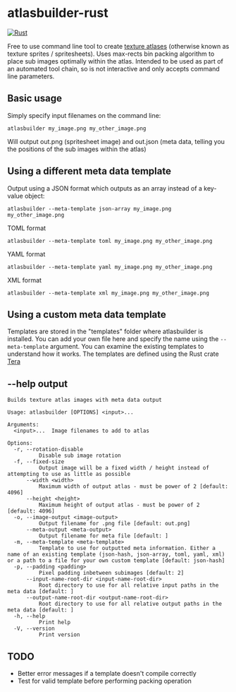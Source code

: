 # atlasbuilder-rust
[![Rust](https://github.com/peteward44/atlasbuilder-rust/actions/workflows/rust.yml/badge.svg)](https://github.com/peteward44/atlasbuilder-rust/actions/workflows/rust.yml)

Free to use command line tool to create [texture atlases](https://en.wikipedia.org/wiki/Texture_atlas) (otherwise known as texture sprites / spritesheets).
Uses max-rects bin packing algorithm to place sub images optimally within the atlas.
Intended to be used as part of an automated tool chain, so is not interactive and only accepts command line parameters.

## Basic usage

Simply specify input filenames on the command line:

```
atlasbuilder my_image.png my_other_image.png
```

Will output out.png (spritesheet image) and out.json (meta data, telling you the positions of the sub images within the atlas)

## Using a different meta data template

Output using a JSON format which outputs as an array instead of a key-value object:

```
atlasbuilder --meta-template json-array my_image.png my_other_image.png
```

TOML format

```
atlasbuilder --meta-template toml my_image.png my_other_image.png
```

YAML format

```
atlasbuilder --meta-template yaml my_image.png my_other_image.png
```

XML format

```
atlasbuilder --meta-template xml my_image.png my_other_image.png
```

## Using a custom meta data template

Templates are stored in the "templates" folder where atlasbuilder is installed. You can add your own file here and specify the name using the ```--meta-template``` argument. You can examine the existing templates to understand how it works.
The templates are defined using the Rust crate [Tera](https://tera.netlify.app/docs#templates)

## --help output

```
Builds texture atlas images with meta data output

Usage: atlasbuilder [OPTIONS] <input>...

Arguments:
  <input>...  Image filenames to add to atlas

Options:
  -r, --rotation-disable
          Disable sub image rotation
  -f, --fixed-size
          Output image will be a fixed width / height instead of attempting to use as little as possible
      --width <width>
          Maximum width of output atlas - must be power of 2 [default: 4096]
      --height <height>
          Maximum height of output atlas - must be power of 2 [default: 4096]
  -o, --image-output <image-output>
          Output filename for .png file [default: out.png]
      --meta-output <meta-output>
          Output filename for meta file [default: ]
  -m, --meta-template <meta-template>
          Template to use for outputted meta information. Either a name of an existing template (json-hash, json-array, toml, yaml, xml) or a path to a file for your own custom template [default: json-hash]
  -p, --padding <padding>
          Pixel padding inbetween subimages [default: 2]
      --input-name-root-dir <input-name-root-dir>
          Root directory to use for all relative input paths in the meta data [default: ]
      --output-name-root-dir <output-name-root-dir>
          Root directory to use for all relative output paths in the meta data [default: ]
  -h, --help
          Print help
  -V, --version
          Print version
```

## TODO

- Better error messages if a template doesn't compile correctly
- Test for valid template before performing packing operation
